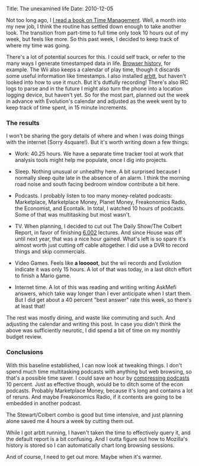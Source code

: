 Title: The unexamined life
Date: 2010-12-05

Not too long ago, I [I read a book on Time Management][1]. Well, a month into
my new job, I think the routine has settled down enough to take another look.
The transition from part-time to full time only took 10 hours out of my week,
but feels like more. So this past week, I decided to keep track of where my
time was going.

There's a lot of potential sources for this. I could self track, or refer to
the many ways I generate timestamped data in life. [Browser history][2], for
example. The Wii also keeps a calendar of play time, though it discards some
useful information like timestamps. I also installed [arbtt][3], but haven't
looked into how to use it much. But it's dutfully recording! There's also IRC
logs to parse and in the future I might also turn the phone into a location
logging device, but haven't yet. So for the most part, planned out the week in
advance with Evolution's calendar and adjusted as the week went by to keep
track of time spent, in 15 minute increments.

### The results

I won't be sharing the gory details of where and when I was doing things with
the internet (Sorry 4square!). But it's worth writing down a few things:

  * Work: 40.25 hours. We have a separate time tracker tool at work that
analysis tools might help me populate, once I dig into projects.

  * Sleep. Nothing unusual or unhealthy here. A bit surprised because I
normally sleep quite late in the absence of an alarm. I think the morning road
noise and south facing bedroom window contribute a bit here.

  * Podcasts. I probably listen to too many money-related podcasts:
Marketplace, Marketplace Money, Planet Money, Freakonomics Radio, the
Economist, and Econtalk. In total, I watched 10 hours of podcasts. Some of
that was multitasking but most wasn't.

  * TV. When planning, I decided to cut out The Daily Show/The Colbert Report,
in favor of finishing [6.002][4] lectures. And since House was off until next
year, that was a nice hour gained. What's left is so spare it's almost worth
just cutting off cable altogether. I did use a DVR to record things and skip
commercials.

  * Video Games. Feels like **a looooot**, but the wii records and Evolution
indicate it was only 15 hours. A lot of that was today, in a last ditch effort
to finish a Mario game.

  * Internet time. A lot of this was reading and writing writing AskMefi
answers, which take way longer than I ever anticipate when I start them. But I
did get about a 40 percent "best answer" rate this week, so there's at least
that!

The rest was mostly dining, and waste like commuting and such. And adjusting
the calendar and writing this post. In case you didn't think the above was
sufficiently neurotic, I did spend a bit of time on my monthly budget review.

### Conclusions

With this baseline established, I can now look at tweaking things. I don't
spend much time multitasking podcasts with anything but web browsing, so
that's a possible time saver. I could save an hour by [compressing
podcasts][5] 10 percent. Just as effective though, would be to ditch some of
the econ podcasts. Probably Marketplace Money, because it's long and contains
a lot of reruns. And maybe Freakonomics Radio, if it contents are going to be
embedded in another podcast.

The Stewart/Colbert combo is good but time intensive, and just planning alone
saved me 4 hours a week by cutting them out.

While I got arbtt running, I haven't taken the time to effectively query it,
and the default report is a bit confusing. And I outta figure out how to
Mozilla's history is stored so I can automatically chart long browsing
sessions.

And of course, I need to get out more. Maybe when it's warmer.

   [1]: http://jldugger.livejournal.com/37994.html

   [2]: https://services.mozilla.com/

   [3]: http://darcs.nomeata.de/arbtt/doc/users_guide/

   [4]: http://ocw.mit.edu/courses/electrical-engineering-and-computer-science/6-002-circuits-and-electronics-spring-2007/

   [5]: http://twelveblackcodemonkeys.com/2006/05/03/fastspokenword/

